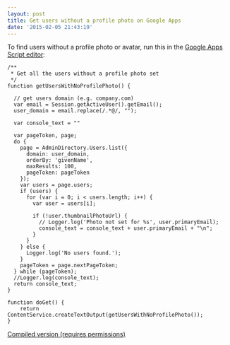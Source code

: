 ```yaml
---
layout: post
title: Get users without a profile photo on Google Apps
date: '2015-02-05 21:43:19'
---
```


To find users without a profile photo or avatar, run this in the [Google Apps Script editor](http://script.google.com):  
  
```  
/**  
 * Get all the users without a profile photo set  
 */  
function getUsersWithNoProfilePhoto() {  
  
  // get users domain (e.g. company.com)  
  var email = Session.getActiveUser().getEmail();  
  user_domain = email.replace(/.*@/, "");  
  
  var console_text = ""  
  
  var pageToken, page;  
  do {  
    page = AdminDirectory.Users.list({  
      domain: user_domain,  
      orderBy: 'givenName',  
      maxResults: 100,  
      pageToken: pageToken  
    });  
    var users = page.users;  
    if (users) {  
      for (var i = 0; i < users.length; i++) {  
        var user = users[i];  
  
        if (!user.thumbnailPhotoUrl) {  
          // Logger.log('Photo not set for %s', user.primaryEmail);  
          console_text = console_text + user.primaryEmail + "\n";  
        }  
      }  
    } else {  
      Logger.log('No users found.');  
    }  
    pageToken = page.nextPageToken;  
  } while (pageToken);  
  //Logger.log(console_text);  
  return console_text;  
}  
  
function doGet() {  
    return ContentService.createTextOutput(getUsersWithNoProfilePhoto());  
}  
```
  
[Compiled version (requires permissions)](https://script.google.com/macros/s/AKfycbyU6Io0dp7MkRSqVinQR5I1P5RWmMJwxt2iokU_X-GvPYKQgIU/exec)